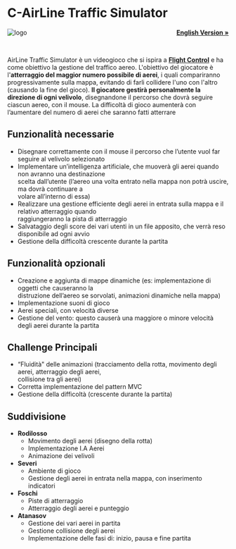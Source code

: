<h1>C-AirLine Traffic Simulator</h1>
<img align="left" src="https://github.com/andreafoschi00/OOP20-alt-sim/blob/master/src/main/resources/images/logos/logo.png?raw=true" alt="logo">
<p align="right">
    <a href="https://github.com/andreafoschi00/OOP20-alt-sim/blob/master/README_ENG.md"><strong>English Version »</strong></a>
</p>
<br />
<p>
    AirLine Traffic Simulator è un videogioco che si ispira a <a href="https://www.youtube.com/watch?v=KTH084KeFBc"><strong>Flight Control</strong></a>
    e ha come obiettivo la gestione del traffico aereo. L'obiettivo del giocatore è l'<strong>atterraggio del maggior numero possibile di aerei</strong>, i quali compariranno 
    progressivamente sulla mappa, evitando di farli collidere l'uno con l'altro (causando la fine del gioco). <strong>Il giocatore gestirà personalmente la direzione 
    di ogni velivolo</strong>, disegnandone il percorso che dovrà seguire ciascun aereo, con il mouse. La difficoltà di gioco aumenterà con l’aumentare del numero di 
    aerei che saranno fatti atterrare    
  </p>

<h2>Funzionalità necessarie</h2>
 <ul>
    <li>Disegnare correttamente con il mouse il percorso che l’utente vuol far seguire al velivolo selezionato</li>
    <li>Implementare un’intelligenza artificiale, che muoverà gli aerei quando non avranno una destinazione <br />
        scelta dall’utente (l’aereo una volta entrato nella mappa non potrà uscire, ma dovrà continuare a <br />
        volare all’interno di essa)</li>
    <li>Realizzare una gestione efficiente degli aerei in entrata sulla mappa e il relativo atterraggio quando <br />
        raggiungeranno la pista di atterraggio</li>
    <li>Salvataggio degli score dei vari utenti in un file apposito, che verrà reso disponibile ad ogni avvio</li>
    <li>Gestione della difficoltà crescente durante la partita</li>
</ul>

<h2>Funzionalità opzionali</h2>
 <ul>
    <li>Creazione e aggiunta di mappe dinamiche (es: implementazione di oggetti che causeranno la<br />
        distruzione dell’aereo se sorvolati, animazioni dinamiche nella mappa)</li>
    <li>Implementazione suoni di gioco</li>
    <li>Aerei speciali, con velocità diverse</li>
    <li>Gestione del vento: questo causerà una maggiore o minore velocità degli aerei durante la partita</li>
</ul>

<h2>Challenge Principali</h2>
 <ul>
    <li>“Fluidità" delle animazioni (tracciamento della rotta, movimento degli aerei, atterraggio degli aerei,<br />
        collisione tra gli aerei)</li>
    <li>Corretta implementazione del pattern MVC</li>
    <li>Gestione della difficoltà (crescente durante la partita)</li>
</ul> 

<h2>Suddivisione</h2>
 <ul>
    <li>
        <strong>Rodilosso</strong>
            <ul>
                <li>Movimento degli aerei (disegno della rotta)</li>
                <li>Implementazione I.A Aerei</li>
                <li>Animazione dei velivoli</li>
            </ul> 
    </li>
    <li>
        <strong>Severi</strong>
            <ul>
                <li>Ambiente di gioco</li>
                <li>Gestione degli aerei in entrata nella mappa, con inserimento indicatori</li>
            </ul> 
    </li>
    <li>
        <strong>Foschi</strong>
            <ul>
                <li>Piste di atterraggio</li>
                <li>Atterraggio degli aerei e punteggio</li>
            </ul> 
    </li>
    <li>
        <strong>Atanasov</strong>
            <ul>
                <li>Gestione dei vari aerei in partita</li>
                <li>Gestione collisione degli aerei</li>
                <li>Implementazione delle fasi di: inizio, pausa e fine partita</li>
            </ul> 
    </li>
</ul>
